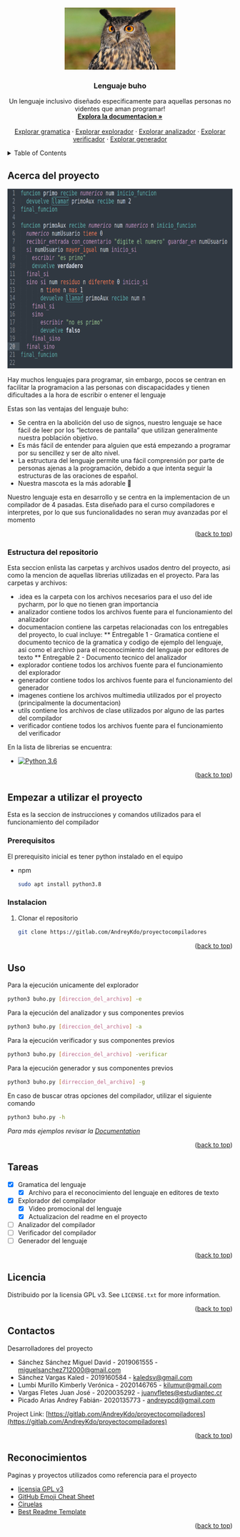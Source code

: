 <a name="readme-top"></a>

<!-- PROJECT LOGO -->
<br />
<div align="center">
  <a>
    <img src="imagenes/buho.jpg" alt="Logo" width="248" height="139">
  </a>

  <h3 align="center">Lenguaje buho</h3>

  <p align="center">
    Un lenguaje inclusivo diseñado especificamente para aquellas personas no videntes que aman programar!
    <br />
    <a href="https://gitlab.com/AndreyKdo/proyectocompiladores/-/tree/main/documentacion"><strong>Explora la documentacion »</strong></a>
    <br />
    <br />
    <a href="https://gitlab.com/AndreyKdo/proyectocompiladores/-/tree/main/documentacion/Entregable%201%20-%20Gramatica">Explorar gramatica</a>
    ·
    <a href="https://gitlab.com/AndreyKdo/proyectocompiladores/-/tree/main/documentacion/Entregable%202%20-%20Explorador">Explorar explorador</a>
    ·
    <a href="https://gitlab.com/AndreyKdo/proyectocompiladores/-/tree/main/documentacion/Entregable%202%20-%20Analizador">Explorar analizador</a>
    ·
    <a href="https://gitlab.com/AndreyKdo/proyectocompiladores/-/tree/main/documentacion/Entregable%202%20-%20Verificador">Explorar verificador</a>
    ·
    <a href="https://gitlab.com/AndreyKdo/proyectocompiladores/-/tree/main/documentacion/Entregable%202%20-%20Generador">Explorar generador</a>
  </p>
</div>

<!-- TABLE OF CONTENTS -->
<details>
  <summary>Table of Contents</summary>
  <ol>
    <li>
      <a href="#Acerca del proyecto">Acerca del proyecto</a>
      <ul>
        <li><a href="#Estructura del repositorio">Estructura del repositorio</a></li>
      </ul>
    </li>
    <li>
      <a href="#Empezar a utilizar el proyecto">Empezar a utilizar el proyecto</a>
      <ul>
        <li><a href="#Prerequisitos">Prerequisitos</a></li>
        <li><a href="#Instalacion">Instalacion</a></li>
      </ul>
    </li>
    <li><a href="#Uso">Uso</a></li>
    <li><a href="#Tareas">Tareas</a></li>
    <li><a href="#Licencia">Licencia</a></li>
    <li><a href="#Contactos">Contactos</a></li>
    <li><a href="#Reconocimientos">Reconocimientos</a></li>
  </ol>
</details>

<!-- ABOUT THE PROJECT -->

## Acerca del proyecto

<a>
  <img src="imagenes/screenshot producto.png" alt="example" width="746" height="402">
</a>

Hay muchos lenguajes para programar, sin embargo, pocos se centran en facilitar la programacion a las personas con discapacidades y tienen dificultades a la hora de escribir o entener el lenguaje

Estas son las ventajas del lenguaje buho:

-   Se centra en la abolición del uso de signos, nuestro lenguaje se hace fácil de leer por los “lectores de pantalla” que utilizan generalmente nuestra población objetivo.
-   Es más fácil de entender para alguien que está empezando a programar por su sencillez y ser de alto nivel.
-   La estructura del lenguaje permite una fácil comprensión por parte de personas ajenas a la programación, debido a que intenta seguir la estructuras de las oraciones de español.
-   Nuestra mascota es la más adorable :owl:

Nuestro lenguaje esta en desarrollo y se centra en la implementacion de un compilador de 4 pasadas. Esta diseñado para el curso compiladores e interpretes, por lo que sus funcionalidades no seran muy avanzadas por el momento

<p align="right">(<a href="#readme-top">back to top</a>)</p>

### Estructura del repositorio

Esta seccion enlista las carpetas y archivos usados dentro del proyecto, asi como la mencion de aquellas librerias utilizadas en el proyecto. Para las carpetas y archivos:

-   .idea es la carpeta con los archivos necesarios para el uso del ide pycharm, por lo que no tienen gran importancia
-   analizador contiene todos los archivos fuente para el funcionamiento del analizador
-   documentacion contiene las carpetas relacionadas con los entregables del proyecto, lo cual incluye:
    ** Entregable 1 - Gramatica contiene el documento tecnico de la gramatica y codigo de ejemplo del lenguaje, asi como el archivo para el reconocimiento del lenguaje por editores de texto
    ** Entregable 2 - Documento tecnico del analizador
-   explorador contiene todos los archivos fuente para el funcionamiento del explorador
-   generador contiene todos los archivos fuente para el funcionamiento del generador
-   imagenes contiene los archivos multimedia utilizados por el proyecto (principalmente la documentacion)
-   utils contiene los archivos de clase utilizados por alguno de las partes del compilador
-   verificador contiene todos los archivos fuente para el funcionamiento del verificador

En la lista de librerias se encuentra:

-   [![Python 3.6](https://img.shields.io/badge/python-3.6-blue.svg)](https://www.python.org/downloads/release/python-360/)

<p align="right">(<a href="#readme-top">back to top</a>)</p>

<!-- GETTING STARTED -->

## Empezar a utilizar el proyecto

Esta es la seccion de instrucciones y comandos utilizados para el funcionamiento del compilador

### Prerequisitos

El prerequisito inicial es tener python instalado en el equipo

-   npm
    ```sh
    sudo apt install python3.8
    ```

### Instalacion

1. Clonar el repositorio
    ```sh
    git clone https://gitlab.com/AndreyKdo/proyectocompiladores
    ```

<p align="right">(<a href="#readme-top">back to top</a>)</p>

<!-- USAGE EXAMPLES -->

## Uso

Para la ejecución unicamente del explorador

```sh
python3 buho.py [direccion_del_archivo] -e
```

Para la ejecución del analizador y sus componentes previos

```sh
python3 buho.py [direccion_del_archivo] -a
```

Para la ejecución verificador y sus componentes previos

```sh
python3 buho.py [direccion_del_archivo] -verificar
```

Para la ejecución generador y sus componentes previos

```sh
python3 buho.py [dirreccion_del_archivo] -g
```

En caso de buscar otras opciones del compilador, utilizar el siguiente comando

```sh
python3 buho.py -h
```

_Para más ejemplos revisar la [Documentation](https://gitlab.com/AndreyKdo/proyectocompiladores/-/tree/main/documentacion)_

<p align="right">(<a href="#readme-top">back to top</a>)</p>

<!-- ROADMAP -->

## Tareas

-   [x] Gramatica del lenguaje
    -   [x] Archivo para el reconocimiento del lenguaje en editores de texto
-   [x] Explorador del compilador
    -   [x] Video promocional del lenguaje
    -   [x] Actualizacion del readme en el proyecto
-   [ ] Analizador del compilador
-   [ ] Verificador del compilador
-   [ ] Generador del lenguaje

<p align="right">(<a href="#readme-top">back to top</a>)</p>

<!-- LICENSE -->

## Licencia

Distribuido por la licensia GPL v3. See `LICENSE.txt` for more information.

<p align="right">(<a href="#readme-top">back to top</a>)</p>

<!-- CONTACT -->

## Contactos

Desarrolladores del proyecto

-   Sánchez Sánchez Miguel David - 2019061555 - miguelsanchez712000@gmail.com
-   Sánchez Vargas Kaled - 2019160584 - kaledsv@gmail.com
-   Lumbi Murillo Kimberly Verónica - 2020146765 - kilumur@gmail.com
-   Vargas Fletes Juan José - 2020035292 - juanvfletes@estudiantec.cr
-   Picado Arias Andrey Fabián- 2020135773 - andreypcd@gmail.com

Project Link: [https://gitlab.com/AndreyKdo/proyectocompiladores](https://gitlab.com/AndreyKdo/proyectocompiladores)

<p align="right">(<a href="#readme-top">back to top</a>)</p>

<!-- ACKNOWLEDGMENTS -->

## Reconocimientos

Paginas y proyectos utilizados como referencia para el proyecto

-   [licensia GPL v3](https://www.gnu.org/licenses/gpl-3.0.txt)
-   [GitHub Emoji Cheat Sheet](https://www.webpagefx.com/tools/emoji-cheat-sheet)
-   [Ciruelas](https://gitlab.com/cursos-itcr/ciruelas)
-   [Best Readme Template](https://github.com/othneildrew/Best-README-Template/blob/master/README.md)

<p align="right">(<a href="#readme-top">back to top</a>)</p>
